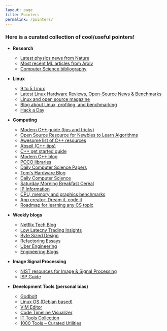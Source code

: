 ```yaml
---
layout: page
title: Pointers 
permalink: /pointers/
---
```


### Here is a curated collection of cool/useful pointers!

- **Research**
  - [Latest physics news from Nature](https://www.nature.com/subjects/physics)
  - [Most recent ML articles from Arxiv](https://arxiv.org/list/stat.ML/recent)
  - [Computer Science bibliography](https://dblp.uni-trier.de/)

- **Linux**
  - [9 to 5 Linux](https://9to5linux.com/)
  - [Latest Linux Hardware Reviews, Open-Source News & Benchmarks](https://www.phoronix.com/)
  - [Linux and open source magazine](https://opensource.com)
  - [Blog about Linux, profiling, and benchmarking](http://www.brendangregg.com)
  - [Hack a Day](https://hackaday.com)

- **Computing**
  - [Modern C++ guide (tips and tricks)](https://stuartwheaton.com/blog/2020-06-14-c++11-guide/)
  - [Open Source Resource for Newbies to Learn Algorithms](https://github.com/TheAlgorithms)
  - [Awesome list of C++ resources](https://github.com/fffaraz/awesome-cpp?tab=readme-ov-file)
  - [Abseil (C++ tips)](https://abseil.io/)
  - [C++ get started guide](https://howistart.org/posts/cpp/1//)
  - [Modern C++ blog](https://www.modernescpp.com/)
  - [POCO libraries](https://pocoproject.org/pocopro.html#osp)
  - [Daily Computer Science Papers](https://pocoproject.org/pocopro.html#osp)
  - [Tom's Hardware Blog](https://www.tomshardware.com)
  - [Daily Computer Science](https://blog.acolyer.org)
  - [Saturday Morning Breakfast Cereal](https://www.smbc-comics.com)
  - [IP Information](https://ipleak.net)
  - [CPU, memory and graphics benchmarks](https://www.cpubenchmark.net/)
  - [App creator: Dream it, code it](https://cerebrascoder.com/)
  - [Roadmap for learning any CS topic](https://roadmap.sh/)

- **Weekly blogs**
  - [Netflix Tech Blog](https://netflixtechblog.com/)
  - [Low Latecny Trading Insights](https://lucisqr.substack.com/)
  - [Byte Sized Design](https://bytesizeddesign.substack.com/)
  - [Refactoring Essays](https://refactoring.fm/)
  - [Uber Engineering](https://www.uber.com/en-IN/blog/engineering/)
  - [Engineering Blogs](https://github.com/kilimchoi/engineering-blogs/)

- **Image Signal Processing**
  - [NIST resources for Image & Signal Processing](https://www.nist.gov/image-signal-processing)
  - [ISP Guide](https://github.com/mikeroyal/ISP-Guide)

- **Development Tools (personal bias)**
  - [Godbolt](https://godbolt.org/)
  - [Linux OS (Debian based)](Linux)
  - [VIM Editor](https://www.vim.org/)
  - [Code Timeline Visualizer](https://codevi.netlify.app/)
  - [IT Tools Collection](https://it-tools.tech/)
  - [1000 Tools – Curated Utilities](https://1000.tools/)
